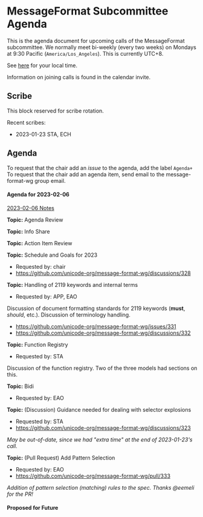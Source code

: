 # MessageFormat Subcommittee Agenda

This is the agenda document for upcoming calls of the MessageFormat subcommittee. We normally meet bi-weekly 
(every two weeks) on Mondays at 9:30 Pacific (`America/Los_Angeles`). This is currently UTC+8. 

See [here](https://www.timeanddate.com/worldclock/converter.html?iso=20230123T173000&p1=224&p2=248&p3=136&p4=179&p5=33&p6=101&p7=268) for your local time.

Information on joining calls is found in the calendar invite.

## Scribe

This block reserved for scribe rotation.

Recent scribes:
* 2023-01-23 STA, ECH


## Agenda

To request that the chair add an _issue_ to the agenda, add the label `Agenda+`
To request that the chair add an agenda item, send email to the message-format-wg group email.

#### Agenda for 2023-02-06

[2023-02-06 Notes](https://docs.google.com/document/d/1cJ76HjvBkImqSdPpmkbW133AnO3sFu29TUDrP3nxbrI/edit#)

**Topic:** Agenda Review

**Topic:** Info Share

**Topic:** Action Item Review

**Topic:** Schedule and Goals for 2023
* Requested by: chair
* https://github.com/unicode-org/message-format-wg/discussions/328


**Topic:** Handling of 2119 keywords and internal terms
* Requested by: APP, EAO

Discussion of document formatting standards for 2119 keywords (**must**, *should*, etc.). Discussion of terminology handling.
* https://github.com/unicode-org/message-format-wg/issues/331
* https://github.com/unicode-org/message-format-wg/discussions/332

**Topic:** Function Registry
* Requested by: STA

Discussion of the function registry. Two of the three models had sections on this.

**Topic:** Bidi
* Requested by: EAO

**Topic:** (Discussion) Guidance needed for dealing with selector explosions
* Requested by: STA
* https://github.com/unicode-org/message-format-wg/discussions/323

_May be out-of-date, since we had "extra time" at the end of 2023-01-23's call._

**Topic:** (Pull Request) Add Pattern Selection
* Requested by: EAO
* https://github.com/unicode-org/message-format-wg/pull/333

_Addition of pattern selection (matching) rules to the spec. Thanks @eemeli for the PR!_

#### Proposed for Future


